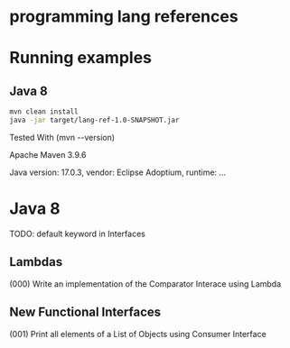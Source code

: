 programming lang references
===========================

# Running examples

## Java 8

```bash
mvn clean install
java -jar target/lang-ref-1.0-SNAPSHOT.jar
```

Tested With (mvn --version)

Apache Maven 3.9.6

Java version: 17.0.3, vendor: Eclipse Adoptium, runtime: ...

# Java 8 

TODO:
default keyword in Interfaces

## Lambdas

(000) Write an implementation of the Comparator Interace using Lambda

## New Functional Interfaces

(001) Print all elements of a List of Objects using Consumer Interface 